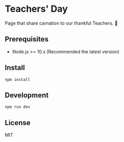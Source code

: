 # Teachers' Day

Page that share carnation to our thankful Teachers. 🙏

<!-- ## Demo

![demo.gif](demo.gif) -->

## Prerequisites

- Node.js >= 10.x (Recommended the latest version)
  <!-- - .env (Refer to [.env.example](.env.example)) -->
  <!-- - (Optional)Kakao developers app key refer to https://developers.kakao.com/ -->

## Install

```
npm install
```

## Development

```
npm run dev
```

<!-- ## Build & Deploy

```
npm run build
```

```
npm run prod
```

## Reference

- https://developers.kakao.com/ -->

## License

MIT
